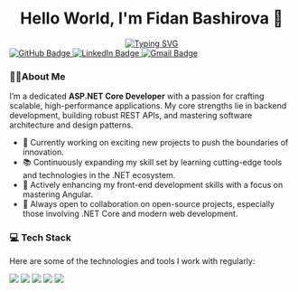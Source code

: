<h1 align="center">
  Hello World, I'm Fidan Bashirova 👋
</h1>


<div align="center">

  <a href="https://git.io/typing-svg">
    <img src="https://readme-typing-svg.demolab.com?font=Times+New+Roman&weight=700&color=FF2C2C&size=30&duration=2000&pause=1000&center=true&vCenter=true&width=500&height=40&lines=.Net+Developer" alt="Typing SVG" />
  </a>

</div>

<div >
  <a href="https://github.com/fidanbb">
    <img src="https://img.shields.io/badge/GitHub-100000?style=for-the-badge&logo=github&logoColor=white" alt="GitHub Badge" />
  </a> 
  <a href="https://www.linkedin.com/in/fidan-bashirova">
    <img src="https://img.shields.io/badge/LinkedIn-0077B5?style=for-the-badge&logo=linkedin&logoColor=white" alt="LinkedIn Badge" />
  </a>
    <a href="mailto:bashirova.fidangs@gmail.com">
    <img src="https://img.shields.io/badge/Gmail-D14836?style=for-the-badge&logo=gmail&logoColor=white" alt="Gmail Badge" />
  </a>
</div>

<h3>
  🧑‍💻About Me
</h3>

<div>
  <p> 
    I’m a dedicated <strong>ASP.NET Core Developer</strong> with a passion for crafting scalable, high-performance applications. My core strengths lie in backend development, building robust REST APIs, and mastering software architecture and design patterns. 
  </p>

  <ul>
    <li>🚀 Currently working on exciting new projects to push the boundaries of innovation.</li>
    <li>📚 Continuously expanding my skill set by learning cutting-edge tools and technologies in the .NET ecosystem.</li>
    <li>🎨 Actively enhancing my front-end development skills with a focus on mastering Angular.</li>
    <li>🤝 Always open to collaboration on open-source projects, especially those involving .NET Core and modern web development.</li>
  </ul>
</div>

<h3>
  💻 Tech Stack
</h3>
<div>
  Here are some of the technologies and tools I work with regularly:
  <p></p>
</div>

<div>
  <a>
      <img src="https://img.shields.io/badge/.NET-512BD4?style=for-the-badge&logo=dotnet&logoColor=white" />
  </a>
    <a>
      <img src="https://img.shields.io/badge/c%23-%23239120.svg?style=for-the-badge&logo=csharp&logoColor=white" />
  </a>
  
   <a>
      <img src="https://img.shields.io/badge/Microsoft%20SQL%20Server-CC2927?style=for-the-badge&logo=microsoft%20sql%20server&logoColor=white" />
  </a>
     <a>
      <img src="https://img.shields.io/badge/docker-%230db7ed.svg?style=for-the-badge&logo=docker&logoColor=white" />
    </a>
  <a>
      <img src="https://img.shields.io/badge/GIT-E44C30?style=for-the-badge&logo=git&logoColor=white" />
  </a>  

  
 
</div>
















<!--
**fidanbb/fidanbb** is a ✨ _special_ ✨ repository because its `README.md` (this file) appears on your GitHub profile.

Here are some ideas to get you started:

- 🔭 I’m currently working on ...
- 🌱 I’m currently learning ...
- 👯 I’m looking to collaborate on ...
- 🤔 I’m looking for help with ...
- 💬 Ask me about ...
- 📫 How to reach me: ...
- 😄 Pronouns: ...
- ⚡ Fun fact: ...
-->
